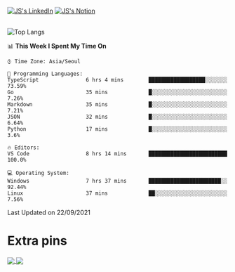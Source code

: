 
[![JS's LinkedIn](https://img.shields.io/badge/LinkedIn-blue?style=for-the-badge&logo=linkedin)](https://www.linkedin.com/in/jaeseung-lee-5a2a32139/) 
[![JS's Notion](https://img.shields.io/badge/Notion-black?style=for-the-badge&logo=notion)](https://bit.ly/ljswiki1) <br><br>
<!-- ![JS's GitHub stats](https://github-readme-stats-lemon-five.vercel.app/api?username=tkxkd0159&hide=contribs,prs,stars,issues&show_icons=true&theme=react&include_all_commits=true)   -->
![Top Langs](https://github-readme-stats-lemon-five.vercel.app/api/top-langs/?username=tkxkd0159&layout=compact&hide=jupyter%20notebook,scss,html,css&langs_count=10)  


<!--START_SECTION:waka-->
📊 **This Week I Spent My Time On** 

```text
⌚︎ Time Zone: Asia/Seoul

💬 Programming Languages: 
TypeScript               6 hrs 4 mins        ██████████████████░░░░░░░   73.59% 
Go                       35 mins             █░░░░░░░░░░░░░░░░░░░░░░░░   7.26% 
Markdown                 35 mins             █░░░░░░░░░░░░░░░░░░░░░░░░   7.21% 
JSON                     32 mins             █░░░░░░░░░░░░░░░░░░░░░░░░   6.64% 
Python                   17 mins             █░░░░░░░░░░░░░░░░░░░░░░░░   3.6%

🔥 Editors: 
VS Code                  8 hrs 14 mins       █████████████████████████   100.0%

💻 Operating System: 
Windows                  7 hrs 37 mins       ███████████████████████░░   92.44% 
Linux                    37 mins             ██░░░░░░░░░░░░░░░░░░░░░░░   7.56%

```


 Last Updated on 22/09/2021
<!--END_SECTION:waka-->

# Extra pins
<a href="https://github.com/tkxkd0159/go-chain">
  <img align="center" src="https://github-readme-stats-lemon-five.vercel.app/api/pin/?username=tkxkd0159&repo=go-chain&theme=react" />
</a>
<a href="https://github.com/tkxkd0159/dsalgo">
  <img align="center" src="https://github-readme-stats-lemon-five.vercel.app/api/pin/?username=tkxkd0159&repo=dsalgo&theme=react" />
</a>

<!---
- 🔭 I’m currently working on ...
- 🌱 I’m currently learning blockchain and distributed network
- 👯 I’m looking to collaborate on ...
- 🤔 I’m looking for help with ...
- 💬 Ask me about ...
- 📫 How to reach me: ...
- 😄 Pronouns: ...
- ⚡ Fun fact: ...
-->
